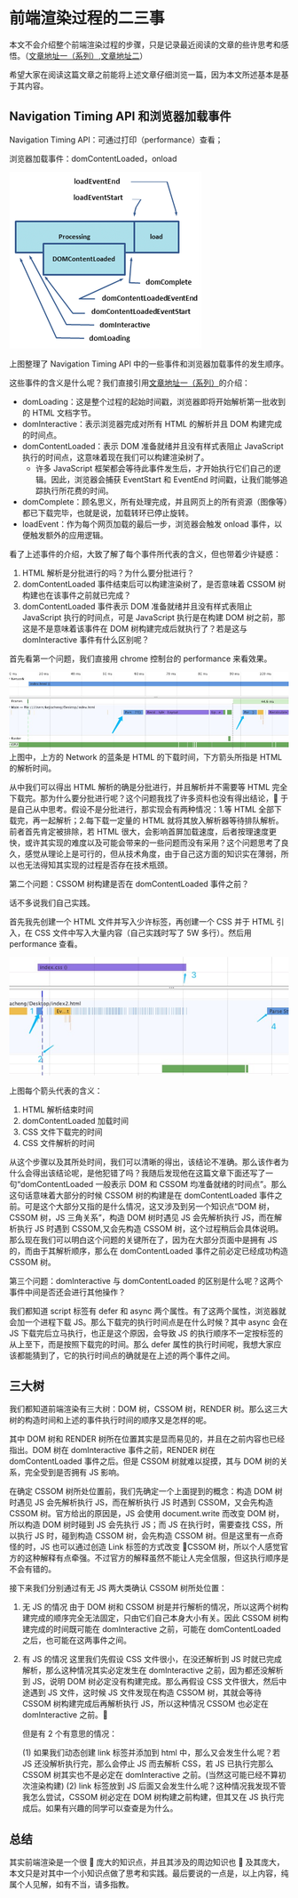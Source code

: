 # 前端渲染过程的二三事

本文不会介绍整个前端渲染过程的步骤，只是记录最近阅读的文章的些许思考和感悟。（[文章地址一（系列）](https://developers.google.cn/web/fundamentals/performance/critical-rendering-path/),[文章地址二](https://calendar.perfplanet.com/2012/deciphering-the-critical-rendering-path/)）

希望大家在阅读这篇文章之前能将上述文章仔细浏览一篇，因为本文所述基本是基于其内容。

## Navigation Timing API 和浏览器加载事件

Navigation Timing API：可通过打印（performance）查看；

浏览器加载事件：domContentLoaded，onload

![ke](https://github.com/kejiacheng/blog/blob/master/imgs/%E5%89%8D%E7%AB%AF%E6%B8%B2%E6%9F%93%E8%BF%87%E7%A8%8B%E7%9A%84%E4%BA%8C%E4%B8%89%E4%BA%8B/1.png)

上图整理了 Navigation Timing API 中的一些事件和浏览器加载事件的发生顺序。

这些事件的含义是什么呢？我们直接引用[文章地址一（系列）](https://developers.google.cn/web/fundamentals/performance/critical-rendering-path/measure-crp)的介绍：

- domLoading：这是整个过程的起始时间戳，浏览器即将开始解析第一批收到的 HTML 文档字节。
- domInteractive：表示浏览器完成对所有 HTML 的解析并且 DOM 构建完成的时间点。
- domContentLoaded：表示 DOM 准备就绪并且没有样式表阻止 JavaScript 执行的时间点，这意味着现在我们可以构建渲染树了。
  - 许多 JavaScript 框架都会等待此事件发生后，才开始执行它们自己的逻辑。因此，浏览器会捕获 EventStart 和 EventEnd 时间戳，让我们能够追踪执行所花费的时间。
- domComplete：顾名思义，所有处理完成，并且网页上的所有资源（图像等）都已下载完毕，也就是说，加载转环已停止旋转。
- loadEvent：作为每个网页加载的最后一步，浏览器会触发 onload 事件，以便触发额外的应用逻辑。

看了上述事件的介绍，大致了解了每个事件所代表的含义，但也带着少许疑惑：

1. HTML 解析是分批进行的吗？为什么要分批进行？
2. domContentLoaded 事件结束后可以构建渲染树了，是否意味着 CSSOM 树构建也在该事件之前就已完成？
3. domContentLoaded 事件表示 DOM 准备就绪并且没有样式表阻止 JavaScript 执行的时间点，可是 JavaScript 执行是在构建 DOM 树之前，那这是不是意味着该事件在 DOM 树构建完成后就执行了？若是这与 domInteractive 事件有什么区别呢？

首先看第一个问题，我们直接用 chrome 控制台的 performance 来看效果。

![ke](https://github.com/kejiacheng/blog/blob/master/imgs/%E5%89%8D%E7%AB%AF%E6%B8%B2%E6%9F%93%E8%BF%87%E7%A8%8B%E7%9A%84%E4%BA%8C%E4%B8%89%E4%BA%8B/2.png)
上图中，上方的 Network 的蓝条是 HTML 的下载时间，下方箭头所指是 HTML 的解析时间。

从中我们可以得出 HTML 解析的确是分批进行，并且解析并不需要等 HTML 完全下载完。那为什么要分批进行呢？这个问题我找了许多资料也没有得出结论， 于是自己从中思考。假设不是分批进行，那实现会有两种情况：1.等 HTML 全部下载完，再一起解析；2.每下载一定量的 HTML 就将其放入解析器等待排队解析。前者首先肯定被排除，若 HTML 很大，会影响首屏加载速度，后者按理速度更快，或许其实现的难度以及可能会带来的一些问题而没有采用？这个问题思考了良久，感觉从理论上是可行的，但从技术角度，由于自己这方面的知识实在薄弱，所以也无法得知其实现的过程是否存在技术瓶颈。

第二个问题：CSSOM 树构建是否在 domContentLoaded 事件之前？

话不多说我们自己实践。

首先我先创建一个 HTML 文件并写入少许标签，再创建一个 CSS 并于 HTML 引入，在 CSS 文件中写入大量内容（自己实践时写了 5W 多行）。然后用 performance 查看。

![ke](https://github.com/kejiacheng/blog/blob/master/imgs/%E5%89%8D%E7%AB%AF%E6%B8%B2%E6%9F%93%E8%BF%87%E7%A8%8B%E7%9A%84%E4%BA%8C%E4%B8%89%E4%BA%8B/3.png)

上图每个箭头代表的含义：

1. HTML 解析结束时间
2. domContentLoaded 加载时间
3. CSS 文件下载完的时间
4. CSS 文件解析的时间

从这个步骤以及其所处时间，我们可以清晰的得出，该结论不准确。那么该作者为什么会得出该结论呢，是他犯错了吗？我随后发现他在这篇文章下面还写了一句“domContentLoaded 一般表示 DOM 和 CSSOM 均准备就绪的时间点”。那么这句话意味着大部分的时候 CSSOM 树的构建是在 domContentLoaded 事件之前。可是这个大部分又指的是什么情况，这又涉及到另一个知识点“DOM 树，CSSOM 树，JS 三角关系”，构造 DOM 树时遇见 JS 会先解析执行 JS，而在解析执行 JS 时遇到 CSSOM,又会先构造 CSSOM 树，这个过程稍后会具体说明。那么现在我们可以明白这个问题的关键所在了，因为在大部分页面中是拥有 JS 的，而由于其解析顺序，那么在 domContentLoaded 事件之前必定已经成功构造 CSSOM 树。

第三个问题：domInteractive 与 domContentLoaded 的区别是什么呢？这两个事件中间是否还会进行其他操作？

我们都知道 script 标签有 defer 和 async 两个属性。有了这两个属性，浏览器就会加一个进程下载 JS。那么下载完的执行时间点是在什么时候？其中 async 会在 JS 下载完后立马执行，也正是这个原因，会导致 JS 的执行顺序不一定按标签的从上至下，而是按照下载完的时间。那么 defer 属性的执行时间呢，我想大家应该都能猜到了，它的执行时间点的确就是在上述的两个事件之间。

## 三大树

我们都知道前端渲染有三大树：DOM 树，CSSOM 树，RENDER 树。那么这三大树的构造时间和上述的事件执行时间的顺序又是怎样的呢。

其中 DOM 树和 RENDER 树所在位置其实是显而易见的，并且在之前内容也已经指出。DOM 树在 domInteractive 事件之前，RENDER 树在 domContentLoaded 事件之后。但是 CSSOM 树就难以捉摸，其与 DOM 树的关系，完全受到是否拥有 JS 影响。

在确定 CSSOM 树所处位置前，我们先确定一个上面提到的概念：构造 DOM 树时遇见 JS 会先解析执行 JS，而在解析执行 JS 时遇到 CSSOM，又会先构造 CSSOM 树。官方给出的原因是，JS 会使用 document.write 而改变 DOM 树，所以构造 DOM 树时碰到 JS 会先执行 JS；而 JS 在执行时，需要查找 CSS，所以执行 JS 时，碰到构造 CSSOM 树，会先构造 CSSOM 树。但是这里有一点奇怪的时，JS 也可以通过创造 Link 标签的方式改变 CSSOM 树，所以个人感觉官方的这种解释有点牵强。不过官方的解释虽然不能让人完全信服，但这执行顺序是不会有错的。

接下来我们分别通过有无 JS 两大类确认 CSSOM 树所处位置：

1. 无 JS 的情况
   由于 DOM 树和 CSSOM 树是并行解析的情况，所以这两个树构建完成的顺序完全无法固定，只由它们自己本身大小有关。因此 CSSOM 树构建完成的时间既可能在 domInteractive 之前，可能在 domContentLoaded 之后，也可能在这两事件之间。
2. 有 JS 的情况
   这里我们先假设 CSS 文件很小，在没还解析到 JS 时就已完成解析，那么这种情况其实必定发生在 domInteractive 之前，因为都还没解析到 JS，说明 DOM 树必定没有构建完成。那么再假设 CSS 文件很大，然后中途遇到 JS 文件，这时候 JS 文件发现在构造 CSSOM 树，其就会等待 CSSOM 树构建完成后再解析执行 JS，所以这种情况 CSSOM 也必定在 domInteractive 之前。

   但是有 2 个有意思的情况：

   (1) 如果我们动态创建 link 标签并添加到 html 中，那么又会发生什么呢？若 JS 还没解析执行完，那么会停止 JS 而去解析 CSS，若 JS 已执行完那么 CSSOM 树其实也不是必定在 domInteractive 之前。(当然这可能已经不算初次渲染构建)
   (2) link 标签放到 JS 后面又会发生什么呢？这种情况我发现不管我怎么尝试，CSSOM 树必定在 DOM 树构建之前构建，但其又在 JS 执行完成后。如果有兴趣的同学可以查查是为什么。

## 总结

其实前端渲染是一个很  庞大的知识点，并且其涉及的周边知识也  及其庞大，本文只是对其中一个小知识点做了思考和实践。最后要说的一点是，以上内容，纯属个人见解，如有不当，请多指教。
